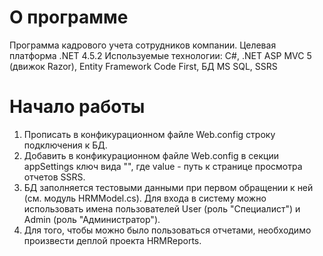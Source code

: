 ﻿# О программе
Программа кадрового учета сотрудников компании.
Целевая платформа .NET 4.5.2
Используемые технологии: C#, .NET ASP MVC 5 (движок Razor), Entity Framework Code First, БД MS SQL, SSRS

# Начало работы
1.	Прописать в конфикурационном файле Web.config строку подключения к БД.
2.  Добавить в конфикурационном файле Web.config в секции appSettings ключ вида 
	"<add key="ReportViewerPath" value="http://localhost/ReportServer_SQLEXPRESS/Pages/ReportViewer.aspx"/>",
	где value - путь к странице просмотра отчетов SSRS.
3.	БД заполняется тестовыми данными при первом обращении к ней (см. модуль HRMModel.cs).
	Для входа в систему можно использовать имена пользователей User (роль "Специалист") и Admin (роль "Администратор").	
4.	Для того, чтобы можно было пользоваться отчетами, необходимо произвести деплой проекта HRMReports.
